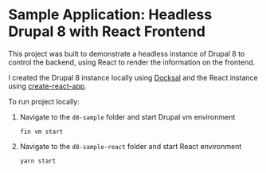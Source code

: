 # Sample Application: Headless Drupal 8 with React Frontend

This project was built to demonstrate a headless instance of Drupal 8 to control the backend, using React to render the information on the frontend.

I created the Drupal 8 instance locally using [Docksal](https://github.com/docksal/docksal) and the React instance using [create-react-app](https://github.com/facebook/create-react-app).

To run project locally:

1. Navigate to the `d8-sample` folder and start Drupal vm environment

   `fin vm start`

2. Navigate to the `d8-sample-react` folder and start React environment

   `yarn start`